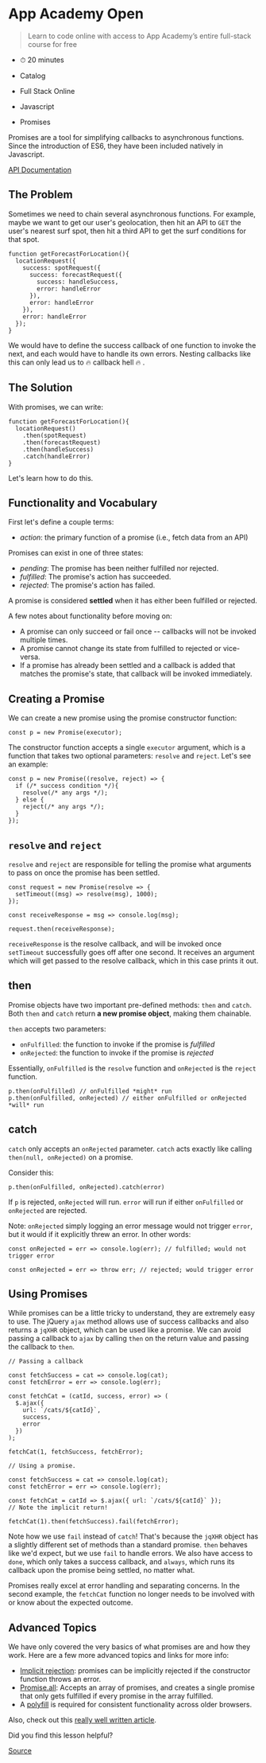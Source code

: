 # App Academy Open

> Learn to code online with access to App Academy’s entire full-stack course for free

*   ⏱ 20 minutes
    

*   Catalog
*   Full Stack Online
*   Javascript
*   Promises

Promises are a tool for simplifying callbacks to asynchronous functions. Since the introduction of ES6, they have been included natively in Javascript.

[API Documentation](https://developer.mozilla.org/en-US/docs/Web/JavaScript/Reference/Global_Objects/Promise)

The Problem
-----------

Sometimes we need to chain several asynchronous functions. For example, maybe we want to get our user's geolocation, then hit an API to `GET` the user's nearest surf spot, then hit a third API to get the surf conditions for that spot.

    function getForecastForLocation(){
      locationRequest({
        success: spotRequest({
          success: forecastRequest({
            success: handleSuccess,
            error: handleError
          }),
          error: handleError
        }),
        error: handleError
      });
    }

We would have to define the success callback of one function to invoke the next, and each would have to handle its own errors. Nesting callbacks like this can only lead us to :fire: callback hell :fire: .

The Solution
------------

With promises, we can write:

    function getForecastForLocation(){
      locationRequest()
        .then(spotRequest)
        .then(forecastRequest)
        .then(handleSuccess)
        .catch(handleError)
    }

Let's learn how to do this.

Functionality and Vocabulary
----------------------------

First let's define a couple terms:

*   _action_: the primary function of a promise (i.e., fetch data from an API)

Promises can exist in one of three states:

*   _pending_: The promise has been neither fulfilled nor rejected.
*   _fulfilled_: The promise's action has succeeded.
*   _rejected_: The promise's action has failed.

A promise is considered **settled** when it has either been fulfilled or rejected.

A few notes about functionality before moving on:

*   A promise can only succeed or fail once -- callbacks will not be invoked multiple times.
*   A promise cannot change its state from fulfilled to rejected or vice-versa.
*   If a promise has already been settled and a callback is added that matches the promise's state, that callback will be invoked immediately.

Creating a Promise
------------------

We can create a new promise using the promise constructor function:

    const p = new Promise(executor);

The constructor function accepts a single `executor` argument, which is a function that takes two optional parameters: `resolve` and `reject`. Let's see an example:

    const p = new Promise((resolve, reject) => {
      if (/* success condition */){
        resolve(/* any args */);
      } else {
        reject(/* any args */);
      }
    });

`resolve` and `reject`
----------------------

`resolve` and `reject` are responsible for telling the promise what arguments to pass on once the promise has been settled.

    const request = new Promise(resolve => {  
      setTimeout((msg) => resolve(msg), 1000);
    });
    
    const receiveResponse = msg => console.log(msg);
    
    request.then(receiveResponse);

`receiveResponse` is the resolve callback, and will be invoked once `setTimeout` successfully goes off after one second. It receives an argument which will get passed to the resolve callback, which in this case prints it out.

then
----

Promise objects have two important pre-defined methods: `then` and `catch`. Both `then` and `catch` return **a new promise object**, making them chainable.

`then` accepts two parameters:

*   `onFulfilled`: the function to invoke if the promise is _fulfilled_
*   `onRejected`: the function to invoke if the promise is _rejected_

Essentially, `onFulfilled` is the `resolve` function and `onRejected` is the `reject` function.

    p.then(onFulfilled) // onFulfilled *might* run
    p.then(onFulfilled, onRejected) // either onFulfilled or onRejected *will* run

catch
-----

`catch` only accepts an `onRejected` parameter. `catch` acts exactly like calling `then(null, onRejected)` on a promise.

Consider this:

    p.then(onFulfilled, onRejected).catch(error)

If `p` is rejected, `onRejected` will run. `error` will run if either `onFulfilled` or `onRejected` are rejected.

Note: `onRejected` simply logging an error message would not trigger `error`, but it would if it explicitly threw an error. In other words:

    const onRejected = err => console.log(err); // fulfilled; would not trigger error
    
    const onRejected = err => throw err; // rejected; would trigger error

Using Promises
--------------

While promises can be a little tricky to understand, they are extremely easy to use. The jQuery `ajax` method allows use of success callbacks and also returns a `jqXHR` object, which can be used like a promise. We can avoid passing a callback to `ajax` by calling `then` on the return value and passing the callback to `then`.

    // Passing a callback
    
    const fetchSuccess = cat => console.log(cat);
    const fetchError = err => console.log(err);
    
    const fetchCat = (catId, success, error) => (
      $.ajax({
        url: `/cats/${catId}`,
        success,
        error
      })
    );
    
    fetchCat(1, fetchSuccess, fetchError);

    // Using a promise.
    
    const fetchSuccess = cat => console.log(cat);
    const fetchError = err => console.log(err);
    
    const fetchCat = catId => $.ajax({ url: `/cats/${catId}` });
    // Note the implicit return!
    
    fetchCat(1).then(fetchSuccess).fail(fetchError);

Note how we use `fail` instead of `catch`! That's because the `jqXHR` object has a slightly different set of methods than a standard promise. `then` behaves like we'd expect, but we use `fail` to handle errors. We also have access to `done`, which only takes a success callback, and `always`, which runs its callback upon the promise being settled, no matter what.

Promises really excel at error handling and separating concerns. In the second example, the `fetchCat` function no longer needs to be involved with or know about the expected outcome.

Advanced Topics
---------------

We have only covered the very basics of what promises are and how they work. Here are a few more advanced topics and links for more info:

*   [Implicit rejection](http://stackoverflow.com/questions/28703241/promise-constructor-with-reject-call-vs-throwing-error): promises can be implicitly rejected if the constructor function throws an error.
*   [Promise.all](https://developer.mozilla.org/en-US/docs/Web/JavaScript/Reference/Global_Objects/Promise/all): Accepts an array of promises, and creates a single promise that only gets fulfilled if every promise in the array fulfilled.
*   A [polyfill](https://github.com/stefanpenner/es6-promise) is required for consistent functionality across older browsers.

Also, check out this [really well written article](http://www.html5rocks.com/en/tutorials/es6/promises/).

Did you find this lesson helpful?


[Source](https://open.appacademy.io/learn/full-stack-online/javascript/promises)